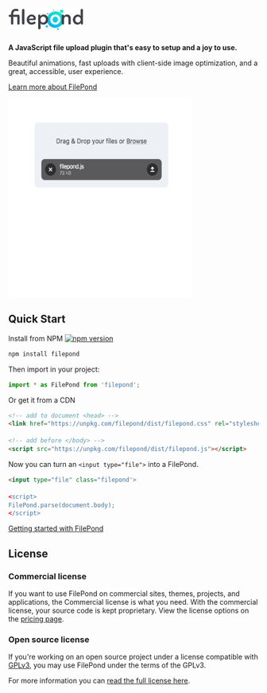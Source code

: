 # <img src="https://github.com/pqina/filepond-github-assets/blob/master/logo.svg" height="44" alt="FilePond"/>

**A JavaScript file upload plugin that's easy to setup and a joy to use.**

Beautiful animations, fast uploads with client-side image optimization, and a great, accessible, user experience.

[Learn more about FilePond](https://pqina.nl/filepond)


<img src="https://github.com/pqina/filepond-github-assets/blob/master/filepond-animation-01.gif" width="370" height="400" alt=""/>


## Quick Start

Install from NPM [![npm version](https://badge.fury.io/js/filepond.svg)](https://badge.fury.io/js/filepond)
```bash
npm install filepond
```

Then import in your project:

```js
import * as FilePond from 'filepond';
```

Or get it from a CDN

```html
<!-- add to document <head> -->
<link href="https://unpkg.com/filepond/dist/filepond.css" rel="stylesheet">

<!-- add before </body> -->
<script src="https://unpkg.com/filepond/dist/filepond.js"></script>
```

Now you can turn an `<input type="file">` into a FilePond.

```html
<input type="file" class="filepond'>

<script>
FilePond.parse(document.body);
</script>
```

[Getting started with FilePond](https://pqina.nl/filepond/docs/patterns/getting-started/)


## License

### Commercial license

If you want to use FilePond on commercial sites, themes, projects, and applications, the Commercial license is what you need. With the commercial license, your source code is kept proprietary. View the license options on the [pricing page](https://pqina.nl/filepond/pricing.html#commercial-license).

### Open source license

If you're working on an open source project under a license compatible with [GPLv3](https://opensource.org/licenses/GPL-3.0), you may use FilePond under the terms of the GPLv3.

For more information you can [read the full license here](https://pqina.nl/filepond/license).
